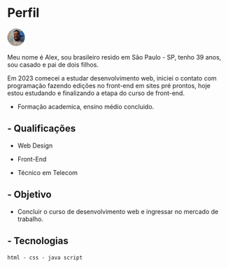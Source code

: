 # Perfil
<img src="./foto-readme.png" alt="foto-do-perfil" height= "40px" width= "40px" center>


 Meu nome é Alex, sou brasileiro resido em São Paulo - SP, tenho 39 anos, sou casado e pai de dois filhos. 

Em 2023 comecei a estudar desenvolvimento web, iniciei o contato com programação fazendo edições no front-end em sites pré prontos, hoje estou estudando e finalizando a etapa do curso de front-end.

- Formação academica, ensino médio concluido.


## - Qualificações

- Web Design

- Front-End

- Técnico em Telecom

## - Objetivo

- Concluir o curso de desenvolvimento web e ingressar no mercado de trabalho.

## - Tecnologias

```
html - css - java script
```

